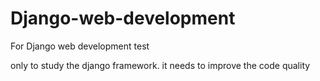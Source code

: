 # Django-web-development
For Django web development test

only to study the django framework. it needs to improve the code quality

